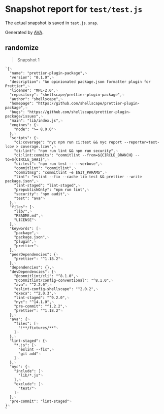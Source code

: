 # Snapshot report for `test/test.js`

The actual snapshot is saved in `test.js.snap`.

Generated by [AVA](https://ava.li).

## randomize

> Snapshot 1

    `{␊
      "name": "prettier-plugin-package",␊
      "version": "0.1.0",␊
      "description": "An opinionated package.json formatter plugin for Prettier",␊
      "license": "MPL-2.0",␊
      "repository": "shellscape/prettier-plugin-package",␊
      "author": "shellscape",␊
      "homepage": "https://github.com/shellscape/prettier-plugin-package",␊
      "bugs": "https://github.com/shellscape/prettier-plugin-package/issues",␊
      "main": "lib/index.js",␊
      "engines": {␊
        "node": ">= 8.0.0"␊
      },␊
      "scripts": {␊
        "ci:coverage": "nyc npm run ci:test && nyc report --reporter=text-lcov > coverage.lcov",␊
        "ci:lint": "npm run lint && npm run security",␊
        "ci:lint:commits": "commitlint --from=${CIRCLE_BRANCH} --to=${CIRCLE_SHA1}",␊
        "ci:test": "npm run test -- --verbose",␊
        "commitlint": "commitlint",␊
        "commitmsg": "commitlint -e $GIT_PARAMS",␊
        "lint": "eslint --fix --cache lib test && prettier --write package.json",␊
        "lint-staged": "lint-staged",␊
        "prepublishOnly": "npm run lint",␊
        "security": "npm audit",␊
        "test": "ava"␊
      },␊
      "files": [␊
        "lib/",␊
        "README.md",␊
        "LICENSE"␊
      ],␊
      "keywords": [␊
        "package",␊
        "package.json",␊
        "plugin",␊
        "prettier"␊
      ],␊
      "peerDependencies": {␊
        "prettier": "^1.18.2"␊
      },␊
      "dependencies": {},␊
      "devDependencies": {␊
        "@commitlint/cli": "^8.1.0",␊
        "@commitlint/config-conventional": "^8.1.0",␊
        "ava": "^2.2.0",␊
        "eslint-config-shellscape": "^2.0.2",␊
        "execa": "^2.0.3",␊
        "lint-staged": "^9.2.0",␊
        "nyc": "^14.1.0",␊
        "pre-commit": "^1.2.2",␊
        "prettier": "^1.18.2"␊
      },␊
      "ava": {␊
        "files": [␊
          "!**/fixtures/**"␊
        ]␊
      },␊
      "lint-staged": {␊
        "*.js": [␊
          "eslint --fix",␊
          "git add"␊
        ]␊
      },␊
      "nyc": {␊
        "include": [␊
          "lib/*.js"␊
        ],␊
        "exclude": [␊
          "test/"␊
        ]␊
      },␊
      "pre-commit": "lint-staged"␊
    }␊
    `

